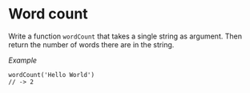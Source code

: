 # Word count

Write a function `wordCount` that takes a single string as argument. Then return the number of words there are in the string.

*Example*
```
wordCount('Hello World')
// -> 2
```
